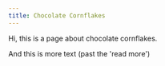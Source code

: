 ```yaml
---
title: Chocolate Cornflakes
---
```

Hi, this is a page about chocolate cornflakes.

<!-- MORE -->

And this is more text (past the 'read more')

